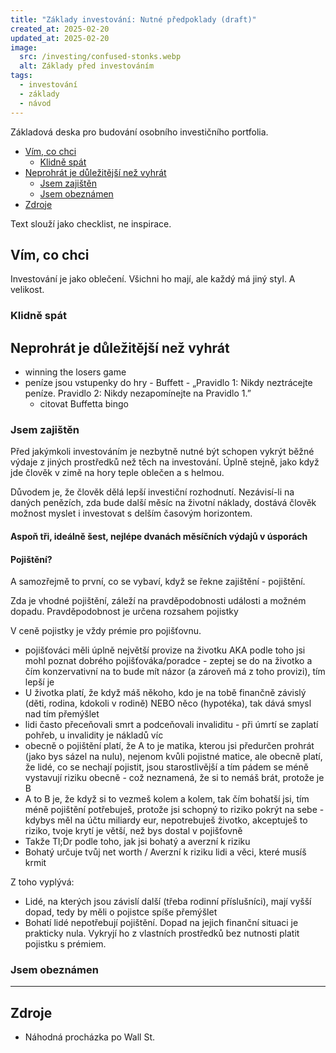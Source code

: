 ```yaml
---
title: "Základy investování: Nutné předpoklady (draft)"
created_at: 2025-02-20
updated_at: 2025-02-20
image:
  src: /investing/confused-stonks.webp
  alt: Základy před investováním
tags:
  - investování
  - základy
  - návod
---
```


Základová deska pro budování osobního investičního portfolia.

- [Vím, co chci](#vím-co-chci)
  - [Klidně spát](#klidně-spát)
- [Neprohrát je důležitější než vyhrát](#neprohrát-je-důležitější-než-vyhrát)
  - [Jsem zajištěn](#jsem-zajištěn)
  - [Jsem obeznámen](#jsem-obeznámen)
- [Zdroje](#zdroje)

Text slouží jako checklist, ne inspirace.

## Vím, co chci

Investování je jako oblečení. Všichni ho mají, ale každý má jiný styl. A velikost.

### Klidně spát

## Neprohrát je důležitější než vyhrát

- winning the losers game
- peníze jsou vstupenky do hry - Buffett - „Pravidlo 1: Nikdy neztrácejte peníze. Pravidlo 2: Nikdy nezapomínejte na Pravidlo 1.”
  - citovat Buffetta bingo

### Jsem zajištěn

Před jakýmkoli investováním je nezbytně nutné být schopen vykrýt běžné výdaje z jiných prostředků než těch na investování. Úplně stejně, jako když jde člověk v zimě na hory teple oblečen a s helmou.

Důvodem je, že člověk dělá lepší investiční rozhodnutí. Nezávisí-li na daných penězích, zda bude další měsíc na životní náklady, dostává člověk možnost myslet i investovat s delším časovým horizontem.

#### Aspoň tři, ideálně šest, nejlépe dvanách měsíčních výdajů v úsporách

#### Pojištění?

A samozřejmě to první, co se vybaví, když se řekne zajištění - pojištění.

Zda je vhodné pojištění, záleží na pravděpodobnosti události a možném dopadu. Pravděpodobnost je určena rozsahem pojistky

V ceně pojistky je vždy prémie pro pojišťovnu.

- pojišťováci měli úplně největší provize na životku AKA podle toho jsi mohl poznat dobrého pojišťováka/poradce - zeptej se do na životko a čím konzervativní na to bude mít názor (a zároveň má z toho provizi), tím lepší je
- U životka platí, že když máš někoho, kdo je na tobě finančně závislý (děti, rodina, kdokoli v rodině) NEBO něco (hypotéka), tak dává smysl nad tím přemýšlet
- lidi často přeceňovali smrt a podceňovali invaliditu - při úmrtí se zaplatí pohřeb, u invalidity je nákladů víc
- obecně o pojištění platí, že A to je matika, kterou jsi předurčen prohrát (jako bys sázel na nulu), nejenom kvůli pojistné matice, ale obecně platí, že lidé, co se nechají pojistit, jsou starostlivější a tím pádem se méně vystavují riziku obecně - což neznamená, že si to nemáš brát, protože je B
- A to B je, že když si to vezmeš kolem a kolem, tak čím bohatší jsi, tím méně pojištění potřebuješ, protože jsi schopný to riziko pokrýt na sebe - kdybys měl na účtu miliardy eur, nepotrebuješ životko, akceptuješ to riziko, tvoje krytí je větší, než bys dostal v pojišťovně
- Takže Tl;Dr podle toho, jak jsi bohatý a averzní k riziku
- Bohatý určuje tvůj net worth / Averzní k riziku lidi a věci, které musíš krmit

Z toho vyplývá:

- Lidé, na kterých jsou závislí další (třeba rodinní příslušníci), mají vyšší dopad, tedy by měli o pojistce spíše přemýšlet
- Bohatí lidé nepotřebují pojištění. Dopad na jejich finanční situaci je prakticky nula. Vykryjí ho z vlastních prostředků bez nutnosti platit pojistku s prémiem.

### Jsem obeznámen

---

## Zdroje

- Náhodná procházka po Wall St.
